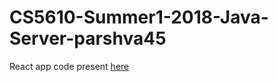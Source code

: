 # CS5610-Summer1-2018-Java-Server-parshva45

React app code present [here](https://github.com/parshva45/CS5610-Summer1-2018-React-App-parshva45.git)
